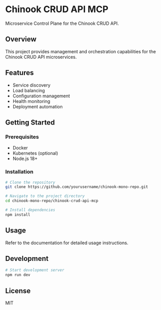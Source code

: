 
# Chinook CRUD API MCP

Microservice Control Plane for the Chinook CRUD API.

## Overview

This project provides management and orchestration capabilities for the Chinook CRUD API microservices.

## Features

- Service discovery
- Load balancing
- Configuration management
- Health monitoring
- Deployment automation

## Getting Started

### Prerequisites

- Docker
- Kubernetes (optional)
- Node.js 18+

### Installation

```bash
# Clone the repository
git clone https://github.com/yourusername/chinook-mono-repo.git

# Navigate to the project directory
cd chinook-mono-repo/chinook-crud-api-mcp

# Install dependencies
npm install
```

## Usage

Refer to the documentation for detailed usage instructions.

## Development

```bash
# Start development server
npm run dev
```

## License

MIT
